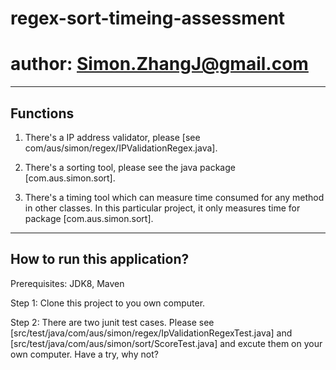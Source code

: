 # regex-sort-timeing-assessment
# author: Simon.ZhangJ@gmail.com

----------------------------
Functions
----------------------------
1. There's a IP address validator, please [see com/aus/simon/regex/IPValidationRegex.java].

2. There's a sorting tool, please see the java package [com.aus.simon.sort].

3. There's a timing tool which can measure time consumed for any method in other classes. In this particular project, it only measures time for package [com.aus.simon.sort].

----------------------------
How to run this application?
----------------------------

Prerequisites: JDK8, Maven

Step 1: Clone this project to you own computer.

Step 2: There are two junit test cases. Please see [src/test/java/com/aus/simon/regex/IpValidationRegexTest.java] and [src/test/java/com/aus/simon/sort/ScoreTest.java] and excute them on your own computer. Have a try, why not?
